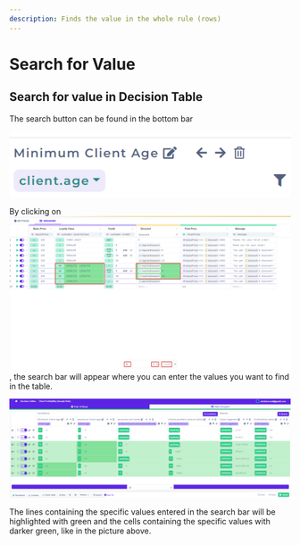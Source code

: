 ```yaml
---
description: Finds the value in the whole rule (rows)
---
```


# Search for Value

## Search for value in Decision Table

The search button can be found in the bottom bar

![](<../../.gitbook/assets/image (142).png>)

By clicking on ![](../../.gitbook/assets/search.png) , the search bar will appear where you can enter the values you want to find in the table.

![](../../.gitbook/assets/searchresult.png)

The lines containing the specific values entered in the search bar will be highlighted with green and the cells containing the specific values with darker green, like in the picture above.
